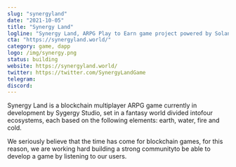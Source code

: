 ```yaml
---
slug: "synergyland"
date: "2021-10-05"
title: "Synergy Land"
logline: "Synergy Land, ARPG Play to Earn game project powered by Solana."
cta: "https://synergyland.world/"
category: game, dapp
logo: /img/synergy.png
status: building
website: https://synergyland.world/
twitter: https://twitter.com/SynergyLandGame
telegram:
discord:
---
```


Synergy Land is a blockchain multiplayer ARPG game currently in development by Sygergy Studio, set in a fantasy world divided intofour ecosystems, each based on the following elements: earth, water, fire and cold.

We seriously believe that the time has come for blockchain games, for this reason, we are working hard building a strong communityto be able to develop a game by listening to our users.
